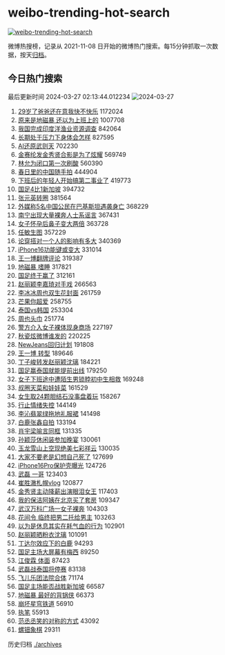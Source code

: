 # weibo-trending-hot-search

[![weibo-trending-hot-search](https://github.com/ameizi/weibo-trending-hot-search/actions/workflows/ci.yml/badge.svg)](https://github.com/ameizi/weibo-trending-hot-search/actions/workflows/ci.yml)

微博热搜榜，记录从 2021-11-08 日开始的微博热门搜索。每15分钟抓取一次数据，按天[归档](./archives)。

## 今日热门搜索

<!-- BEGIN --> 
最后更新时间 2024-03-27 02:13:44.012234 
![2024-03-27](https://imgs-storage.s3.us-east-005.backblazeb2.com/20240327/2024-03-27.png?versionId=4_z8fbbed132d73df8689c40f13_f1171e47e3d570b12_d20240326_m181343_c005_v0501016_t0015_u01711476823944) 
1. [29岁了爸爸还在意我快不快乐](https://s.weibo.com/weibo?q=%2329%E5%B2%81%E4%BA%86%E7%88%B8%E7%88%B8%E8%BF%98%E5%9C%A8%E6%84%8F%E6%88%91%E5%BF%AB%E4%B8%8D%E5%BF%AB%E4%B9%90%23&t=31&band_rank=1&Refer=top) 1172024
1. [原来是地磁暴 还以为上班上的](https://s.weibo.com/weibo?q=%E5%8E%9F%E6%9D%A5%E6%98%AF%E5%9C%B0%E7%A3%81%E6%9A%B4%20%E8%BF%98%E4%BB%A5%E4%B8%BA%E4%B8%8A%E7%8F%AD%E4%B8%8A%E7%9A%84&t=31&band_rank=2&Refer=top) 1007708
1. [我国完成印度洋渔业资源调查](https://s.weibo.com/weibo?q=%23%E6%88%91%E5%9B%BD%E5%AE%8C%E6%88%90%E5%8D%B0%E5%BA%A6%E6%B4%8B%E6%B8%94%E4%B8%9A%E8%B5%84%E6%BA%90%E8%B0%83%E6%9F%A5%23&t=31&band_rank=3&Refer=top) 842064
1. [长期处于压力下身体会怎样](https://s.weibo.com/weibo?q=%23%E9%95%BF%E6%9C%9F%E5%A4%84%E4%BA%8E%E5%8E%8B%E5%8A%9B%E4%B8%8B%E8%BA%AB%E4%BD%93%E4%BC%9A%E6%80%8E%E6%A0%B7%23&t=31&band_rank=21&Refer=top) 827595
1. [AI还原武则天](https://s.weibo.com/weibo?q=%23AI%E8%BF%98%E5%8E%9F%E6%AD%A6%E5%88%99%E5%A4%A9%23&t=31&band_rank=4&Refer=top) 702230
1. [金赛纶发金秀贤合影是为了炫耀](https://s.weibo.com/weibo?q=%23%E9%87%91%E8%B5%9B%E7%BA%B6%E5%8F%91%E9%87%91%E7%A7%80%E8%B4%A4%E5%90%88%E5%BD%B1%E6%98%AF%E4%B8%BA%E4%BA%86%E7%82%AB%E8%80%80%23&t=31&band_rank=5&Refer=top) 569749
1. [林允为闭口第一次刷酸](https://s.weibo.com/weibo?q=%23%E6%9E%97%E5%85%81%E4%B8%BA%E9%97%AD%E5%8F%A3%E7%AC%AC%E4%B8%80%E6%AC%A1%E5%88%B7%E9%85%B8%23&t=31&band_rank=6&Refer=top) 560390
1. [春日里的中国随手拍](https://s.weibo.com/weibo?q=%23%E6%98%A5%E6%97%A5%E9%87%8C%E7%9A%84%E4%B8%AD%E5%9B%BD%E9%9A%8F%E6%89%8B%E6%8B%8D%23&t=31&band_rank=3&Refer=top) 444904
1. [下班后的年轻人开始搞第二事业了](https://s.weibo.com/weibo?q=%23%E4%B8%8B%E7%8F%AD%E5%90%8E%E7%9A%84%E5%B9%B4%E8%BD%BB%E4%BA%BA%E5%BC%80%E5%A7%8B%E6%90%9E%E7%AC%AC%E4%BA%8C%E4%BA%8B%E4%B8%9A%E4%BA%86%23&t=31&band_rank=7&Refer=top) 419773
1. [国足4比1新加坡](https://s.weibo.com/weibo?q=%23%E5%9B%BD%E8%B6%B34%E6%AF%941%E6%96%B0%E5%8A%A0%E5%9D%A1%23&t=31&band_rank=8&Refer=top) 394732
1. [张元英转圈](https://s.weibo.com/weibo?q=%E5%BC%A0%E5%85%83%E8%8B%B1%E8%BD%AC%E5%9C%88&t=31&band_rank=9&Refer=top) 381564
1. [外媒称5名中国公民在巴基斯坦遇袭身亡](https://s.weibo.com/weibo?q=%23%E5%A4%96%E5%AA%92%E7%A7%B05%E5%90%8D%E4%B8%AD%E5%9B%BD%E5%85%AC%E6%B0%91%E5%9C%A8%E5%B7%B4%E5%9F%BA%E6%96%AF%E5%9D%A6%E9%81%87%E8%A2%AD%E8%BA%AB%E4%BA%A1%23&t=31&band_rank=10&Refer=top) 368229
1. [南宁出现大量裸奔人士系谣言](https://s.weibo.com/weibo?q=%23%E5%8D%97%E5%AE%81%E5%87%BA%E7%8E%B0%E5%A4%A7%E9%87%8F%E8%A3%B8%E5%A5%94%E4%BA%BA%E5%A3%AB%E7%B3%BB%E8%B0%A3%E8%A8%80%23&t=31&band_rank=11&Refer=top) 367431
1. [女子怀孕后鼻子变大两倍](https://s.weibo.com/weibo?q=%23%E5%A5%B3%E5%AD%90%E6%80%80%E5%AD%95%E5%90%8E%E9%BC%BB%E5%AD%90%E5%8F%98%E5%A4%A7%E4%B8%A4%E5%80%8D%23&t=31&band_rank=12&Refer=top) 363728
1. [任敏生图](https://s.weibo.com/weibo?q=%E4%BB%BB%E6%95%8F%E7%94%9F%E5%9B%BE&t=31&band_rank=13&Refer=top) 357229
1. [论穿搭对一个人的影响有多大](https://s.weibo.com/weibo?q=%23%E8%AE%BA%E7%A9%BF%E6%90%AD%E5%AF%B9%E4%B8%80%E4%B8%AA%E4%BA%BA%E7%9A%84%E5%BD%B1%E5%93%8D%E6%9C%89%E5%A4%9A%E5%A4%A7%23&t=31&band_rank=14&Refer=top) 340369
1. [iPhone16功能键或变大](https://s.weibo.com/weibo?q=%23iPhone16%E5%8A%9F%E8%83%BD%E9%94%AE%E6%88%96%E5%8F%98%E5%A4%A7%23&t=31&band_rank=15&Refer=top) 331014
1. [王一博翻牌评论](https://s.weibo.com/weibo?q=%23%E7%8E%8B%E4%B8%80%E5%8D%9A%E7%BF%BB%E7%89%8C%E8%AF%84%E8%AE%BA%23&t=31&band_rank=16&Refer=top) 319387
1. [地磁暴 嗜睡](https://s.weibo.com/weibo?q=%E5%9C%B0%E7%A3%81%E6%9A%B4%20%E5%97%9C%E7%9D%A1&t=31&band_rank=17&Refer=top) 317821
1. [国足终于赢了](https://s.weibo.com/weibo?q=%23%E5%9B%BD%E8%B6%B3%E7%BB%88%E4%BA%8E%E8%B5%A2%E4%BA%86%23&t=31&band_rank=30&Refer=top) 312161
1. [赵丽颖李嘉琦对手戏](https://s.weibo.com/weibo?q=%23%E8%B5%B5%E4%B8%BD%E9%A2%96%E6%9D%8E%E5%98%89%E7%90%A6%E5%AF%B9%E6%89%8B%E6%88%8F%23&t=31&band_rank=18&Refer=top) 266563
1. [李冰冰周也双生花封面](https://s.weibo.com/weibo?q=%23%E6%9D%8E%E5%86%B0%E5%86%B0%E5%91%A8%E4%B9%9F%E5%8F%8C%E7%94%9F%E8%8A%B1%E5%B0%81%E9%9D%A2%23&t=31&band_rank=27&Refer=top) 261759
1. [芒果你超爱](https://s.weibo.com/weibo?q=%E8%8A%92%E6%9E%9C%E4%BD%A0%E8%B6%85%E7%88%B1&t=31&band_rank=19&Refer=top) 258755
1. [泰国vs韩国](https://s.weibo.com/weibo?q=%E6%B3%B0%E5%9B%BDvs%E9%9F%A9%E5%9B%BD&t=31&band_rank=20&Refer=top) 253304
1. [周也头巾](https://s.weibo.com/weibo?q=%23%E5%91%A8%E4%B9%9F%E5%A4%B4%E5%B7%BE%23&t=31&band_rank=22&Refer=top) 251774
1. [警方介入女子裸体现身商场](https://s.weibo.com/weibo?q=%23%E8%AD%A6%E6%96%B9%E4%BB%8B%E5%85%A5%E5%A5%B3%E5%AD%90%E8%A3%B8%E4%BD%93%E7%8E%B0%E8%BA%AB%E5%95%86%E5%9C%BA%23&t=31&band_rank=23&Refer=top) 227197
1. [秋瓷炫微博谁发的](https://s.weibo.com/weibo?q=%23%E7%A7%8B%E7%93%B7%E7%82%AB%E5%BE%AE%E5%8D%9A%E8%B0%81%E5%8F%91%E7%9A%84%23&t=31&band_rank=24&Refer=top) 220225
1. [NewJeans回归计划](https://s.weibo.com/weibo?q=%23NewJeans%E5%9B%9E%E5%BD%92%E8%AE%A1%E5%88%92%23&t=31&band_rank=24&Refer=top) 191808
1. [王一博 转型](https://s.weibo.com/weibo?q=%E7%8E%8B%E4%B8%80%E5%8D%9A%20%E8%BD%AC%E5%9E%8B&t=31&band_rank=25&Refer=top) 189646
1. [丁子峻转发赵丽颖沈璃](https://s.weibo.com/weibo?q=%23%E4%B8%81%E5%AD%90%E5%B3%BB%E8%BD%AC%E5%8F%91%E8%B5%B5%E4%B8%BD%E9%A2%96%E6%B2%88%E7%92%83%23&t=31&band_rank=26&Refer=top) 184221
1. [国足赢泰国就能提前出线](https://s.weibo.com/weibo?q=%23%E5%9B%BD%E8%B6%B3%E8%B5%A2%E6%B3%B0%E5%9B%BD%E5%B0%B1%E8%83%BD%E6%8F%90%E5%89%8D%E5%87%BA%E7%BA%BF%23&t=31&band_rank=28&Refer=top) 179250
1. [女子下班途中遭陌生男锁脖初中生相救](https://s.weibo.com/weibo?q=%23%E5%A5%B3%E5%AD%90%E4%B8%8B%E7%8F%AD%E9%80%94%E4%B8%AD%E9%81%AD%E9%99%8C%E7%94%9F%E7%94%B7%E9%94%81%E8%84%96%E5%88%9D%E4%B8%AD%E7%94%9F%E7%9B%B8%E6%95%91%23&t=31&band_rank=29&Refer=top) 169248
1. [叔圈天菜和娃娃菜](https://s.weibo.com/weibo?q=%23%E5%8F%94%E5%9C%88%E5%A4%A9%E8%8F%9C%E5%92%8C%E5%A8%83%E5%A8%83%E8%8F%9C%23&t=31&band_rank=31&Refer=top) 161529
1. [女生取24颗胆结石没事盘着玩](https://s.weibo.com/weibo?q=%23%E5%A5%B3%E7%94%9F%E5%8F%9624%E9%A2%97%E8%83%86%E7%BB%93%E7%9F%B3%E6%B2%A1%E4%BA%8B%E7%9B%98%E7%9D%80%E7%8E%A9%23&t=31&band_rank=32&Refer=top) 158267
1. [行止情绪失控](https://s.weibo.com/weibo?q=%23%E8%A1%8C%E6%AD%A2%E6%83%85%E7%BB%AA%E5%A4%B1%E6%8E%A7%23&t=31&band_rank=33&Refer=top) 144149
1. [李沁翡翠绿拖地礼服裙](https://s.weibo.com/weibo?q=%23%E6%9D%8E%E6%B2%81%E7%BF%A1%E7%BF%A0%E7%BB%BF%E6%8B%96%E5%9C%B0%E7%A4%BC%E6%9C%8D%E8%A3%99%23&t=31&band_rank=34&Refer=top) 141498
1. [白鹿张鑫自拍](https://s.weibo.com/weibo?q=%23%E7%99%BD%E9%B9%BF%E5%BC%A0%E9%91%AB%E8%87%AA%E6%8B%8D%23&t=31&band_rank=35&Refer=top) 133194
1. [肖宇梁喻言同框](https://s.weibo.com/weibo?q=%23%E8%82%96%E5%AE%87%E6%A2%81%E5%96%BB%E8%A8%80%E5%90%8C%E6%A1%86%23&t=31&band_rank=36&Refer=top) 131335
1. [孙颖莎休闲装参加晚宴](https://s.weibo.com/weibo?q=%23%E5%AD%99%E9%A2%96%E8%8E%8E%E4%BC%91%E9%97%B2%E8%A3%85%E5%8F%82%E5%8A%A0%E6%99%9A%E5%AE%B4%23&t=31&band_rank=39&Refer=top) 130061
1. [玉龙雪山上空现绝美七彩祥云](https://s.weibo.com/weibo?q=%23%E7%8E%89%E9%BE%99%E9%9B%AA%E5%B1%B1%E4%B8%8A%E7%A9%BA%E7%8E%B0%E7%BB%9D%E7%BE%8E%E4%B8%83%E5%BD%A9%E7%A5%A5%E4%BA%91%23&t=31&band_rank=30&Refer=top) 130035
1. [大家不要老是幻想自己死了](https://s.weibo.com/weibo?q=%23%E5%A4%A7%E5%AE%B6%E4%B8%8D%E8%A6%81%E8%80%81%E6%98%AF%E5%B9%BB%E6%83%B3%E8%87%AA%E5%B7%B1%E6%AD%BB%E4%BA%86%23&t=31&band_rank=37&Refer=top) 127699
1. [iPhone16Pro保护壳曝光](https://s.weibo.com/weibo?q=%23iPhone16Pro%E4%BF%9D%E6%8A%A4%E5%A3%B3%E6%9B%9D%E5%85%89%23&t=31&band_rank=38&Refer=top) 124726
1. [武磊 一哥](https://s.weibo.com/weibo?q=%E6%AD%A6%E7%A3%8A%20%E4%B8%80%E5%93%A5&t=31&band_rank=40&Refer=top) 123403
1. [崔胜澈札幌vlog](https://s.weibo.com/weibo?q=%23%E5%B4%94%E8%83%9C%E6%BE%88%E6%9C%AD%E5%B9%8Cvlog%23&t=31&band_rank=27&Refer=top) 120877
1. [金秀贤主动降薪出演眼泪女王](https://s.weibo.com/weibo?q=%23%E9%87%91%E7%A7%80%E8%B4%A4%E4%B8%BB%E5%8A%A8%E9%99%8D%E8%96%AA%E5%87%BA%E6%BC%94%E7%9C%BC%E6%B3%AA%E5%A5%B3%E7%8E%8B%23&t=31&band_rank=41&Refer=top) 117403
1. [我的保洁阿姨在北京买了套房](https://s.weibo.com/weibo?q=%23%E6%88%91%E7%9A%84%E4%BF%9D%E6%B4%81%E9%98%BF%E5%A7%A8%E5%9C%A8%E5%8C%97%E4%BA%AC%E4%B9%B0%E4%BA%86%E5%A5%97%E6%88%BF%23&t=31&band_rank=42&Refer=top) 109347
1. [武汉万科广场一女子裸奔](https://s.weibo.com/weibo?q=%23%E6%AD%A6%E6%B1%89%E4%B8%87%E7%A7%91%E5%B9%BF%E5%9C%BA%E4%B8%80%E5%A5%B3%E5%AD%90%E8%A3%B8%E5%A5%94%23&t=31&band_rank=43&Refer=top) 104303
1. [花间令 临终把男二托给男主](https://s.weibo.com/weibo?q=%E8%8A%B1%E9%97%B4%E4%BB%A4%20%E4%B8%B4%E7%BB%88%E6%8A%8A%E7%94%B7%E4%BA%8C%E6%89%98%E7%BB%99%E7%94%B7%E4%B8%BB&t=31&band_rank=44&Refer=top) 103263
1. [以为是休息其实在耗气血的行为](https://s.weibo.com/weibo?q=%23%E4%BB%A5%E4%B8%BA%E6%98%AF%E4%BC%91%E6%81%AF%E5%85%B6%E5%AE%9E%E5%9C%A8%E8%80%97%E6%B0%94%E8%A1%80%E7%9A%84%E8%A1%8C%E4%B8%BA%23&t=31&band_rank=45&Refer=top) 102901
1. [赵丽颖晒粉衣沈璃](https://s.weibo.com/weibo?q=%23%E8%B5%B5%E4%B8%BD%E9%A2%96%E6%99%92%E7%B2%89%E8%A1%A3%E6%B2%88%E7%92%83%23&t=31&band_rank=46&Refer=top) 101091
1. [丁达尔效应下的白鹿](https://s.weibo.com/weibo?q=%23%E4%B8%81%E8%BE%BE%E5%B0%94%E6%95%88%E5%BA%94%E4%B8%8B%E7%9A%84%E7%99%BD%E9%B9%BF%23&t=31&band_rank=47&Refer=top) 94293
1. [国足主场大屏幕有梅西](https://s.weibo.com/weibo?q=%23%E5%9B%BD%E8%B6%B3%E4%B8%BB%E5%9C%BA%E5%A4%A7%E5%B1%8F%E5%B9%95%E6%9C%89%E6%A2%85%E8%A5%BF%23&t=31&band_rank=48&Refer=top) 89250
1. [江俊霖 体面](https://s.weibo.com/weibo?q=%E6%B1%9F%E4%BF%8A%E9%9C%96%20%E4%BD%93%E9%9D%A2&t=31&band_rank=49&Refer=top) 87423
1. [武磊战泰国将停赛](https://s.weibo.com/weibo?q=%23%E6%AD%A6%E7%A3%8A%E6%88%98%E6%B3%B0%E5%9B%BD%E5%B0%86%E5%81%9C%E8%B5%9B%23&t=31&band_rank=50&Refer=top) 83138
1. [飞儿乐团法院合体](https://s.weibo.com/weibo?q=%23%E9%A3%9E%E5%84%BF%E4%B9%90%E5%9B%A2%E6%B3%95%E9%99%A2%E5%90%88%E4%BD%93%23&t=31&band_rank=50&Refer=top) 71174
1. [国足主场能否战胜新加坡](https://s.weibo.com/weibo?q=%23%E5%9B%BD%E8%B6%B3%E4%B8%BB%E5%9C%BA%E8%83%BD%E5%90%A6%E6%88%98%E8%83%9C%E6%96%B0%E5%8A%A0%E5%9D%A1%23&t=31&band_rank=46&Refer=top) 66587
1. [地磁暴 最好的背锅侠](https://s.weibo.com/weibo?q=%E5%9C%B0%E7%A3%81%E6%9A%B4%20%E6%9C%80%E5%A5%BD%E7%9A%84%E8%83%8C%E9%94%85%E4%BE%A0&t=31&band_rank=50&Refer=top) 66373
1. [崩坏星穹铁道](https://s.weibo.com/weibo?q=%23%E5%B4%A9%E5%9D%8F%E6%98%9F%E7%A9%B9%E9%93%81%E9%81%93%23&t=31&band_rank=37&Refer=top) 56910
1. [执笔](https://s.weibo.com/weibo?q=%E6%89%A7%E7%AC%94&t=31&band_rank=45&Refer=top) 55913
1. [范丞丞笑的对称的方式](https://s.weibo.com/weibo?q=%23%E8%8C%83%E4%B8%9E%E4%B8%9E%E7%AC%91%E7%9A%84%E5%AF%B9%E7%A7%B0%E7%9A%84%E6%96%B9%E5%BC%8F%23&t=31&band_rank=26&Refer=top) 43092
1. [螺钿象棋](https://s.weibo.com/weibo?q=%E8%9E%BA%E9%92%BF%E8%B1%A1%E6%A3%8B&t=31&band_rank=50&Refer=top) 29311
<!-- END -->

历史归档 [./archives](./archives)

